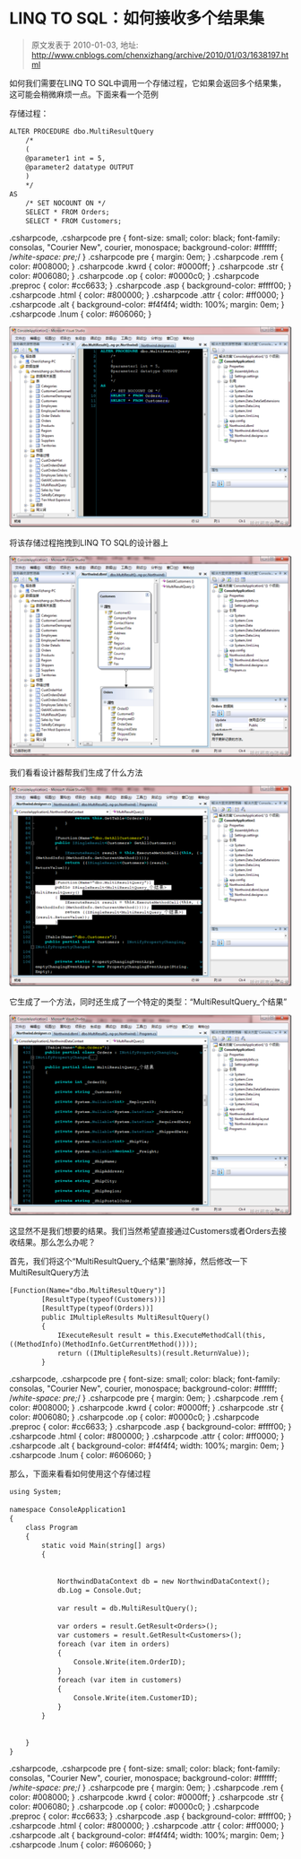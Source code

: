 # LINQ TO SQL：如何接收多个结果集 
> 原文发表于 2010-01-03, 地址: http://www.cnblogs.com/chenxizhang/archive/2010/01/03/1638197.html 


如何我们需要在LINQ TO SQL中调用一个存储过程，它如果会返回多个结果集，这可能会稍微麻烦一点。下面来看一个范例

 存储过程：


```
ALTER PROCEDURE dbo.MultiResultQuery
    /*
    (
    @parameter1 int = 5,
    @parameter2 datatype OUTPUT
    )
    */
AS
    /* SET NOCOUNT ON */
    SELECT * FROM Orders;
    SELECT * FROM Customers;
```

.csharpcode, .csharpcode pre
{
 font-size: small;
 color: black;
 font-family: consolas, "Courier New", courier, monospace;
 background-color: #ffffff;
 /*white-space: pre;*/
}
.csharpcode pre { margin: 0em; }
.csharpcode .rem { color: #008000; }
.csharpcode .kwrd { color: #0000ff; }
.csharpcode .str { color: #006080; }
.csharpcode .op { color: #0000c0; }
.csharpcode .preproc { color: #cc6633; }
.csharpcode .asp { background-color: #ffff00; }
.csharpcode .html { color: #800000; }
.csharpcode .attr { color: #ff0000; }
.csharpcode .alt 
{
 background-color: #f4f4f4;
 width: 100%;
 margin: 0em;
}
.csharpcode .lnum { color: #606060; }

[![image](./images/1638197-image_thumb.png "image")](http://images.cnblogs.com/cnblogs_com/chenxizhang/WindowsLiveWriter/LINQTOSQL_A58A/image_2.png) 


将该存储过程拖拽到LINQ TO SQL的设计器上


[![image](./images/1638197-image_thumb_1.png "image")](http://images.cnblogs.com/cnblogs_com/chenxizhang/WindowsLiveWriter/LINQTOSQL_A58A/image_4.png) 


我们看看设计器帮我们生成了什么方法


[![image](./images/1638197-image_thumb_2.png "image")](http://images.cnblogs.com/cnblogs_com/chenxizhang/WindowsLiveWriter/LINQTOSQL_A58A/image_6.png) 


它生成了一个方法，同时还生成了一个特定的类型：“MultiResultQuery\_个结果”


[![image](./images/1638197-image_thumb_3.png "image")](http://images.cnblogs.com/cnblogs_com/chenxizhang/WindowsLiveWriter/LINQTOSQL_A58A/image_8.png) 


这显然不是我们想要的结果。我们当然希望直接通过Customers或者Orders去接收结果。那么怎么办呢？


首先，我们将这个“MultiResultQuery\_个结果”删除掉，然后修改一下MultiResultQuery方法


```
[Function(Name="dbo.MultiResultQuery")]
        [ResultType(typeof(Customers))]
        [ResultType(typeof(Orders))]
        public IMultipleResults MultiResultQuery()
        {
            IExecuteResult result = this.ExecuteMethodCall(this, ((MethodInfo)(MethodInfo.GetCurrentMethod())));
            return ((IMultipleResults)(result.ReturnValue));
        }
```


.csharpcode, .csharpcode pre
{
 font-size: small;
 color: black;
 font-family: consolas, "Courier New", courier, monospace;
 background-color: #ffffff;
 /*white-space: pre;*/
}
.csharpcode pre { margin: 0em; }
.csharpcode .rem { color: #008000; }
.csharpcode .kwrd { color: #0000ff; }
.csharpcode .str { color: #006080; }
.csharpcode .op { color: #0000c0; }
.csharpcode .preproc { color: #cc6633; }
.csharpcode .asp { background-color: #ffff00; }
.csharpcode .html { color: #800000; }
.csharpcode .attr { color: #ff0000; }
.csharpcode .alt 
{
 background-color: #f4f4f4;
 width: 100%;
 margin: 0em;
}
.csharpcode .lnum { color: #606060; }




那么，下面来看看如何使用这个存储过程


```
using System;

namespace ConsoleApplication1
{
    class Program
    {
        static void Main(string[] args)
        {


            NorthwindDataContext db = new NorthwindDataContext();
            db.Log = Console.Out;

            var result = db.MultiResultQuery();

            var orders = result.GetResult<Orders>();
            var customers = result.GetResult<Customers>();
            foreach (var item in orders)
            {
                Console.Write(item.OrderID);
            }
            foreach (var item in customers)
            {
                Console.Write(item.CustomerID);
            }
        }


    }
}

```

.csharpcode, .csharpcode pre
{
 font-size: small;
 color: black;
 font-family: consolas, "Courier New", courier, monospace;
 background-color: #ffffff;
 /*white-space: pre;*/
}
.csharpcode pre { margin: 0em; }
.csharpcode .rem { color: #008000; }
.csharpcode .kwrd { color: #0000ff; }
.csharpcode .str { color: #006080; }
.csharpcode .op { color: #0000c0; }
.csharpcode .preproc { color: #cc6633; }
.csharpcode .asp { background-color: #ffff00; }
.csharpcode .html { color: #800000; }
.csharpcode .attr { color: #ff0000; }
.csharpcode .alt 
{
 background-color: #f4f4f4;
 width: 100%;
 margin: 0em;
}
.csharpcode .lnum { color: #606060; }
